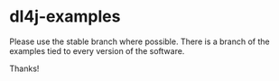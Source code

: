 dl4j-examples
=============

Please use the stable branch where possible. There is a branch of the examples tied to every version of the software.

Thanks!
